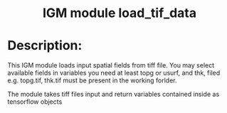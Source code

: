 ### <h1 align="center" id="title">IGM module load_tif_data </h1>

# Description:

This IGM module loads input spatial fields from tiff file. You may select
available fields in variables you need at least topg or usurf, and thk,
filed e.g. topg.tif, thk.tif must be present in the working forlder.

The module takes tiff files input and return variables contained inside as tensorflow objects
